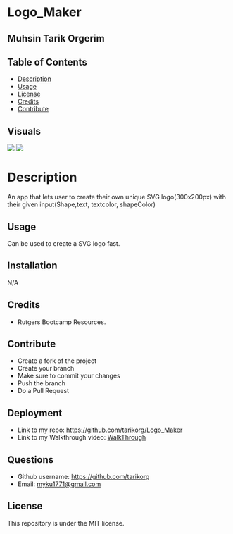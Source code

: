 # Logo_Maker


  ## Muhsin Tarik Orgerim

  ## Table of Contents
  - [Description](#description)
  - [Usage](#usage)
  - [License](#license)
  - [Credits](#credits)
  - [Contribute](#contribute)
  


  ## Visuals
  <img src="assets/images/readme-1.png">
  <img src="assets/images/readme-2.png">

  # Description
  An app that lets user to create their own unique SVG logo(300x200px) with their given input(Shape,text, textcolor, shapeColor)


  ## Usage
  Can be used to create a SVG logo fast.

  ## Installation
  N/A

  ## Credits
  - Rutgers Bootcamp Resources.

  ## Contribute
  - Create a fork of the project
  - Create your branch
  - Make sure to commit your changes
  - Push the branch
  - Do a Pull Request

  ## Deployment
  - Link to my repo: https://github.com/tarikorg/Logo_Maker
  - Link to my Walkthrough video: [WalkThrough](https://drive.google.com/file/d/1u8ULIU17jRtt0lbnQYwFNKD0V0W50HuI/view?usp=sharing)
   
  ## Questions
  - Github username: https://github.com/tarikorg
  - Email: myku1771@gmail.com


  ## License
  This repository is under the MIT license.

